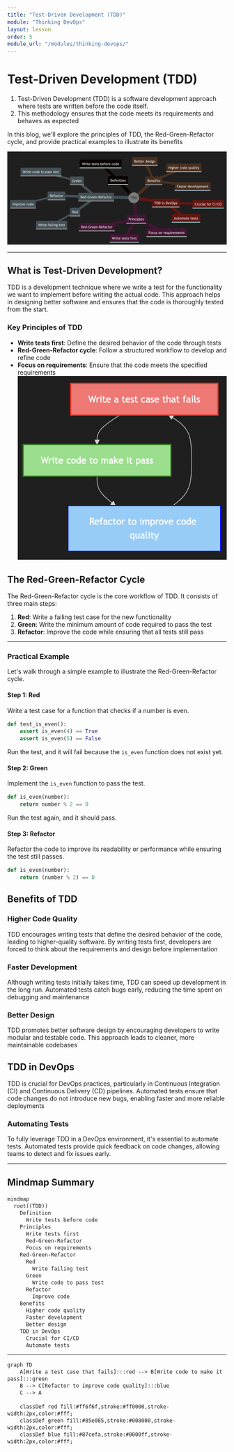 ```yaml
---
title: "Test-Driven Development (TDD)"
module: "Thinking DevOps"
layout: lesson
order: 5
module_url: "/modules/thinking-devops/"
---
```



# Test-Driven Development (TDD)

1. Test-Driven Development (TDD) is a software development approach where tests are written before the code itself. 
1. This methodology ensures that the code meets its requirements and behaves as expected


In this blog, we'll explore the principles of TDD, the Red-Green-Refactor cycle, and provide practical examples to illustrate its benefits

![test-driven-development-diagram](test-driven-development-diagram.png)

---

## What is Test-Driven Development?

TDD is a development technique where we write a test for the functionality we want to implement before writing the actual code. This approach helps in designing better software and ensures that the code is thoroughly tested from the start.

### Key Principles of TDD

- **Write tests first**: Define the desired behavior of the code through tests
- **Red-Green-Refactor cycle**: Follow a structured workflow to develop and refine code
- **Focus on requirements**: Ensure that the code meets the specified requirements
![tdd-process-visual](tdd-process-visual.png)




## The Red-Green-Refactor Cycle

The Red-Green-Refactor cycle is the core workflow of TDD. It consists of three main steps:

1. **Red**: Write a failing test case for the new functionality
2. **Green**: Write the minimum amount of code required to pass the test
3. **Refactor**: Improve the code while ensuring that all tests still pass

---

### Practical Example

Let's walk through a simple example to illustrate the Red-Green-Refactor cycle.

#### Step 1: Red

Write a test case for a function that checks if a number is even.

```python
def test_is_even():
    assert is_even(4) == True
    assert is_even(5) == False
```

Run the test, and it will fail because the `is_even` function does not exist yet.

#### Step 2: Green

Implement the `is_even` function to pass the test.

```python
def is_even(number):
    return number % 2 == 0
```

Run the test again, and it should pass.

#### Step 3: Refactor

Refactor the code to improve its readability or performance while ensuring the test still passes.

```python
def is_even(number):
    return (number % 2) == 0
```

## Benefits of TDD

### Higher Code Quality

TDD encourages writing tests that define the desired behavior of the code, leading to higher-quality software. By writing tests first, developers are forced to think about the requirements and design before implementation

### Faster Development

Although writing tests initially takes time, TDD can speed up development in the long run. Automated tests catch bugs early, reducing the time spent on debugging and maintenance

### Better Design

TDD promotes better software design by encouraging developers to write modular and testable code. This approach leads to cleaner, more maintainable codebases

## TDD in DevOps

TDD is crucial for DevOps practices, particularly in Continuous Integration (CI) and Continuous Delivery (CD) pipelines. Automated tests ensure that code changes do not introduce new bugs, enabling faster and more reliable deployments


### Automating Tests

To fully leverage TDD in a DevOps environment, it's essential to automate tests. Automated tests provide quick feedback on code changes, allowing teams to detect and fix issues early.


---

## Mindmap Summary

```mermaid
mindmap
  root((TDD))
    Definition
      Write tests before code
    Principles
      Write tests first
      Red-Green-Refactor
      Focus on requirements
    Red-Green-Refactor
      Red
        Write failing test
      Green
        Write code to pass test
      Refactor
        Improve code
    Benefits
      Higher code quality
      Faster development
      Better design
    TDD in DevOps
      Crucial for CI/CD
      Automate tests
```


---

```mermaid
graph TD
    A[Write a test case that fails]:::red --> B[Write code to make it pass]:::green
    B --> C[Refactor to improve code quality]:::blue
    C --> A

    classDef red fill:#ff6f6f,stroke:#ff0000,stroke-width:2px,color:#fff;
    classDef green fill:#85e085,stroke:#008000,stroke-width:2px,color:#fff;
    classDef blue fill:#87cefa,stroke:#0000ff,stroke-width:2px,color:#fff;
```